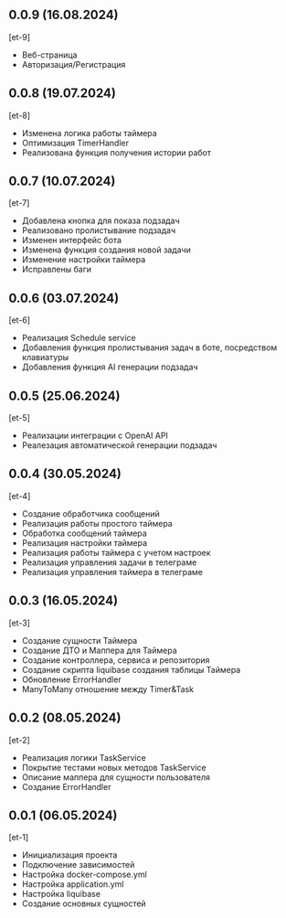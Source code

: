 ## 0.0.9 (16.08.2024)
[et-9]
* Веб-страница
* Авторизация/Регистрация

## 0.0.8 (19.07.2024)
[et-8]
* Изменена логика работы таймера
* Оптимизация TimerHandler
* Реализована функция получения истории работ

## 0.0.7 (10.07.2024)
[et-7]
* Добавлена кнопка для показа подзадач
* Реализовано пролистывание подзадач
* Изменен интерфейс бота
* Изменена функция создания новой задачи
* Изменение настройки таймера
* Исправлены баги

## 0.0.6 (03.07.2024)
[et-6]
* Реализация Schedule service
* Добавления функция пролистывания задач в боте, посредством клавиатуры
* Добавления функция AI генерации подзадач

## 0.0.5 (25.06.2024)
[et-5]
* Реализации интеграции с OpenAI API
* Реалезация автоматической генерации подзадач

## 0.0.4 (30.05.2024)
[et-4]
* Создание обработчика сообщений
* Реализация работы простого таймера
* Обработка сообщений таймера
* Реализация настройки таймера
* Реализация работы таймера с учетом настроек
* Реализация управления задачи в телеграме
* Реализация управления таймера в телеграме

## 0.0.3 (16.05.2024)
[et-3]
* Создание сущности Таймера
* Создание ДТО и Маппера для Таймера
* Создание контроллера, сервиса и репозитория
* Создание скрипта liquibase создания таблицы Таймера
* Обновление ErrorHandler
* ManyToMany отношение между Timer&Task


## 0.0.2 (08.05.2024)
[et-2]
* Реализация логики TaskService
* Покрытие тестами новых методов TaskService
* Описание маппера для сущности пользователя
* Создание ErrorHandler

## 0.0.1 (06.05.2024)
[et-1]
* Инициализация проекта
* Подключение зависимостей
* Настройка docker-compose.yml
* Настройка application.yml
* Настройка liquibase
* Создание основных сущностей
















